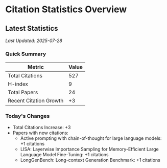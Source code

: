 # Citation Statistics Overview

## Latest Statistics
*Last Updated: 2025-07-28*

### Quick Summary
| Metric | Value |
| ------ | ----- |
| Total Citations | 527 |
| H-index | 9 |
| Total Papers | 24 |
| Recent Citation Growth | +3 |

### Today's Changes
- Total Citations Increase: +3
- Papers with new citations:
  - Active prompting with chain-of-thought for large language models: +1 citations
  - LISA: Layerwise Importance Sampling for Memory-Efficient Large Language Model Fine-Tuning: +1 citations
  - LongGenBench: Long-context Generation Benchmark: +1 citations